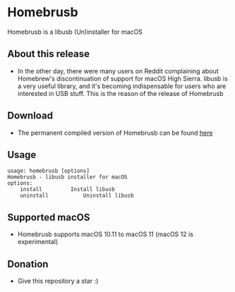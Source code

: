 # Homebrusb
Homebrusb is a libusb (Un)installer for macOS
## About this release
* In the other day, there were many users on Reddit complaining about Homebrew's discontinuation of support for macOS High Sierra. libusb is a very useful library, and it's becoming indispensable for users who are interested in USB stuff. This is the reason of the release of Homebrusb
## Download
* The permanent compiled version of Homebrusb can be found [here](https://github.com/Mini-Exploit/Homebrusb/releases)
## Usage
```
usage: homebrusb [options]
Homebrusb - libusb installer for macOS
options:
    install			Install libusb
    uninstall			Uninstall libusb
```
## Supported macOS
* Homebrusb supports macOS 10.11 to macOS 11 (macOS 12 is experimental)
## Donation
* Give this repository a star :)
